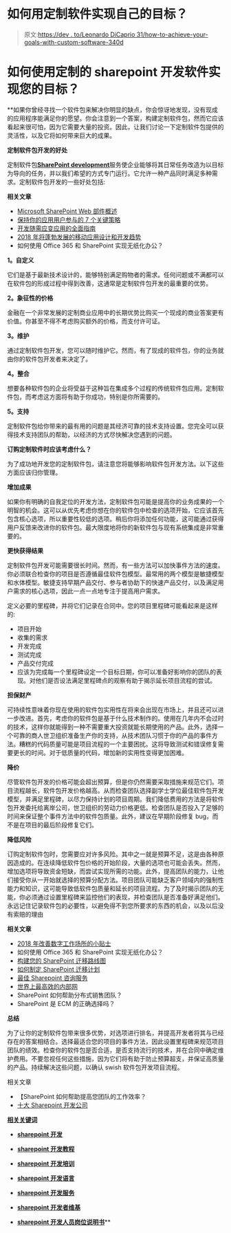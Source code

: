 # 如何用定制软件实现自己的目标？

> 原文:[https://dev . to/Leonardo DiCaprio 31/how-to-achieve-your-goals-with-custom-software-340d](https://dev.to/leonardodicaprio31/how-to-achieve-your-goals-with-custom-software-340d)

# 如何使用定制的 sharepoint 开发软件实现您的目标？

 **如果你曾经寻找一个软件包来解决你明显的缺点，你会惊讶地发现，没有现成的应用程序能满足你的愿望。你会注意到一个答案，构建定制软件包，然而它应该看起来很可怕，因为它需要大量的投资。因此，让我们讨论一下定制软件包提供的灵活性，以及它将如何带来巨大的成果。

**定制软件包开发的好处**

定制软件包[**SharePoint development**](https://www.aufait.in/sharepoint)服务使企业能够将其日常任务改造为以目标为导向的任务，并以我们希望的方式专门运行。它允许一种产品同时满足多种需求。定制软件包开发的一些好处包括:

**相关文章**

*   [Microsoft SharePoint Web 部件概述](https://dev.to/shafeequeweb3/microsoft-sharepoint-web-parts-overview-18bk)
*   [保持你的应用用户参与的 7 个关键策略](https://dev.to/shafeequeweb3/7-key-strategies-to-keep-your-app-users-engaged-4i2b)
*   [开发随需应变应用的全面指南](https://dev.to/shafeequeweb3/an-overall-guide-to-look-out-while-developing-an-on-demand-application-3emh)
*   [2018 年将蓬勃发展的移动应用设计和开发趋势](https://dev.to/shafeequeweb3/an-overall-guide-to-look-out-while-developing-an-on-demand-application-3emh)
*   如何使用 Office 365 和 SharePoint 实现无纸化办公？

**1。自定义**

它们是基于最新技术设计的，能够特别满足购物者的需求。任何问题或不满都可以在软件包的形成过程中得到改善，这通常是定制软件包开发的最重要的优势。

**2。象征性的价格**

金融在一个非常发展的定制商业应用中的长期优势比购买一个现成的商业答案更有价值。你甚至不得不考虑购买额外的价格，而支付许可证。

**3。维护**

通过定制软件包开发，您可以随时维护它。然而，有了现成的软件包，你的业务就由你的软件包开发者来决定了。

**4。整合**

想要各种软件包的企业将受益于这种旨在集成多个过程的传统软件包应用。定制软件包，而考虑这方面将有助于你成功，特别是你所需要的。

**5。支持**

定制软件包给你带来的最有用的问题是其经济可靠的技术支持设置。您完全可以获得技术支持团队的帮助，以经济的方式尽快解决您遇到的问题。

**订购定制软件时应该考虑什么？**

为了成功地开发您的定制软件包，请注意您将能够影响软件包开发方法。以下这些方面应该归你管理。

**增加成果**

如果你有明确的自我定位的开发方法，定制软件包可能是提高你的业务成果的一个明智的机会。这可以从优先考虑你想在你的软件包中检查的选项开始，它应该首先包含核心选项，所以重要性较低的选项。稍后你将添加任何功能，这可能通过获得用户反馈来改进你的软件包。最大限度地将你的新软件包与现有系统集成是非常重要的。

**更快获得结果**

定制软件包开发可能需要很长时间。然而，有一些方法可以加快事件方法的速度。你必须联合检查你的项目是否遵循最佳软件包模型。最常用的两个模型是敏捷模型和水体模型。敏捷支持早期产品交付、参与者协助下的快速产品交付，以及满足用户需求的核心选项，因此一点一点地专注于提高用户需求。

定义必要的里程碑，并将它们记录在合同中。您的项目里程碑可能看起来是这样的:

*   项目开始
*   收集的需求
*   开发完成
*   测试完成
*   产品交付完成
*   应该为完成每一个里程碑设定一个目标日期，你可以准备好影响你的团队的表现。对他们是否设法满足里程碑点的观察有助于揭示延长项目流程的尝试。

**担保财产**

可持续性意味着你现在使用的软件包实用性在将来会出现在市场上，并且还可以进一步改进。首先，考虑你的软件包是基于什么技术制作的。使用在几年内不会过时的技术，这样你就能得到一种不需要重大投资就能长期使用的产品。此外，选择一个可靠的商人世卫组织准备生产你的支持，从技术团队习惯于你的产品的事件方法。糟糕的代码质量可能是项目流程的一个主要困扰。这将导致测试和错误修复需要更长的时间。对于低质量的代码，增加新的实用性变得更加困难。

**降价**

尽管软件包开发的价格可能会超出预算，但是你仍然需要采取措施来规范它们。项目流程越长，软件包开发价格越高。从而检查团队选择副学士学位最佳软件包开发模型，并满足里程碑，以尽力保持计划的项目周期。我们降低费用的方法是将软件包开发委托给离岸公司，世卫组织的劳动力价格更低。检查团队是否投入了足够的时间来保证整个事件方法中的软件包质量。此外，建议在早期阶段修复 bug，而不是在项目的最后阶段修复它们。

**降低风险**

订购定制软件包时，您需要应对许多风险。其中之一就是预算不足，这是由各种原因造成的。在连续降低软件包价格的开始阶段，大量的选项也可能会丢失。然而，增加选项将导致资金短缺，而尝试实现所需的功能。此外，提高团队的能力，让他们接受你从一开始就选择的预算分配方法。项目团队可能缺乏客户领域内的强制性能力和知识，这可能导致低软件包质量和延长的项目流程。为了及时揭示团队的无能，你必须通过设置里程碑来监控他们的表现，并检查团队是否准备好满足他们。永远记住记录软件包的必要性，以避免得不到您所要求的东西的机会，以及以后没有索赔的理由

**相关文章**

*   [2018 年改善数字工作场所的小贴士](https://dev.to/shafeequeweb3/tips-to-improve-your-digital-workplace-in-2018-37i0)
*   如何使用 Office 365 和 SharePoint 实现无纸化办公？
*   [构建您的 SharePoint 迁移路线图](https://dev.to/shafeequeweb3/building-your-sharepoint-migration-roadmap-3lkl%20)
*   [如何制定 SharePoint 迁移计划](https://dev.to/shafeequeweb3/how-to-build-a-sharepoint-migration-plan-3g3e)
*   [最佳 Sharepoint 咨询服务](https://dev.to/shafeequeweb3/best-sharepoint-consulting-service-nhh)
*   [世界上最高效的内部网](https://dev.to/shafeequeweb3/inside-the-worlds-most-productive-intranet-9la)
*   SharePoint 如何帮助分布式销售团队？
*   SharePoint 是 ECM 的正确选择吗？

**总结**

为了让你的定制软件包带来很多优势，对选项进行排名，并提高开发者将其与已经存在的答案相结合。选择最适合您的项目的事件方法，因此设置里程碑来规范项目团队的绩效。检查你的软件包是否合适，是否支持流行的技术，并在合同中确定维护费用。不要忽视任何这些措施，因为它们将有助于防止预算超支，并保证高质量的产品。持续解决这些问题，以确认 swish 软件包开发项目流程。

相关文章

*   【SharePoint 如何帮助提高您团队的工作效率？
*   [十大 Sharepoint 开发公司](https://dev.to/shafeequeweb3/the-top-10-sharepoint-development-companies-1k56)

**<u>相关关键词</u>**

*   **[sharepoint 开发](https://dev.to/leonardodicaprio31/how-to-achieve-your-goals-with-custom-software-340d)**

*   **[sharepoint 开发教程](https://dev.to/leonardodicaprio31/how-to-achieve-your-goals-with-custom-software-340d)**

*   **[sharepoint 开发培训](https://dev.to/leonardodicaprio31/how-to-achieve-your-goals-with-custom-software-340d)**

*   **[sharepoint 开发语言](https://dev.to/leonardodicaprio31/how-to-achieve-your-goals-with-custom-software-340d)**

*   **[sharepoint 开发服务](https://dev.to/leonardodicaprio31/how-to-achieve-your-goals-with-custom-software-340d)**

*   **[sharepoint 开发者维基](https://dev.to/leonardodicaprio31/how-to-achieve-your-goals-with-custom-software-340d)**

*   **[sharepoint 开发人员岗位说明书](https://dev.to/leonardodicaprio31/how-to-achieve-your-goals-with-custom-software-340d)****